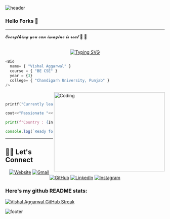 
![header](https://capsule-render.vercel.app/api?type=waving&color=gradient&height=300&section=header&text=Vishal%20Aggarwal&fontSize=90)
### Hello Forks <Forks/> 👋
------------------
 

</a>  𝓔𝓿𝓮𝓻𝔂𝓽𝓱𝓲𝓷𝓰 𝔂𝓸𝓾 𝓬𝓪𝓷 𝓲𝓶𝓪𝓰𝓲𝓷𝓮 𝓲𝓼 𝓻𝓮𝓪𝓵 💯 💯 <br><br>

<p align="center">
  <a href="https://git.io/typing-svg"><img src="https://readme-typing-svg.herokuapp.com?font=lucida+handwriting&pause=1000&color=F7E625&width=435&lines=I+am+Vishal+Aggarwal;Currently+pursuing+BE+in+CSE;Flutter+Developer;Web-+Dev;Loves+Music;Loves+to+learn+new+Things" alt="Typing SVG" /></a>
</p>

```js
<Bio 
  name= { "Vishal Aggarwal" }
  course = { "BE CSE" }
  year = {3}
  college= { "Chandigarh University, Punjab" } 
/>
```

<img align="right" alt="Coding" src="https://camo.githubusercontent.com/5ddf73ad3a205111cf8c686f687fc216c2946a75005718c8da5b837ad9de78c9/68747470733a2f2f7468756d62732e6766796361742e636f6d2f4576696c4e657874446576696c666973682d736d616c6c2e676966" width="350" height="250" /><br> 

```c
printf("Currently learning %s", "Flutter Development | Firebase");
```
```c++
cout<<"Passionate "<< "Learner" <<endl;
```
```python
print(f"Country : {India}")
```
```js
console.log(`Ready for Fire !!!`);
```
------------------




  ## 🙋‍♀️ Let's Connect
<p align="center">
  <a href="https://vishal-aggarwal-portfolio.web.app/"><img src="https://img.icons8.com/bubbles/50/000000/web.png" alt="Website"/></a>
	<a href="mailto:aggarwalvishal0305@gmail.com"><img src="https://img.icons8.com/bubbles/50/000000/gmail.png" alt="Gmail"/></a>
	<a href="https://github.com/Vishal-Aggarwal0305"><img src="https://img.icons8.com/bubbles/50/000000/github.png" alt="GitHub"/></a>
	<a href="https://www.linkedin.com/in/vishalaggarwal0305"><img src="https://img.icons8.com/bubbles/50/000000/linkedin.png" alt="LinkedIn"/></a>
	<a href="https://instagram.com/vishaaal.l"><img src="https://img.icons8.com/bubbles/50/000000/instagram.png" alt="Instagram"/></a>
	
	
	
	
</p>

### Here's my github README stats:

[![Vishal Aggarwal GitHub Streak](https://streak-stats.demolab.com?user=Vishal-Aggarwal0305&theme=python-dark)](https://git.io/streak-stats)



![footer](https://capsule-render.vercel.app/api?type=waving&color=gradient&height=250&section=footer&fontSize=90)
